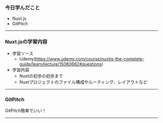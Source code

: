 ### 今日学んだこと

- Nuxt.js
- GitPitch


---


### Nuxt.jsの学習内容


- 学習ソース
  - Udemy(https://www.udemy.com/course/nuxtjs-the-complete-guide/learn/lecture/15060662#questions)
- 学習内容
  - Nuxtの初歩の初歩まで
  - Nuxtプロジェクトのファイル構成やルーティング、レイアウトなど


---


### GitPitch


GitPitch簡単でいい！


---


